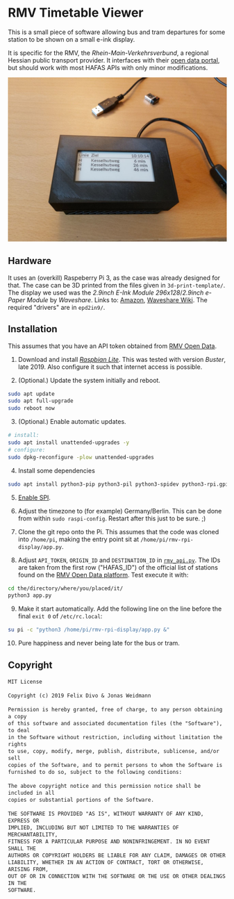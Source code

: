 # RMV Timetable Viewer

This is a small piece of software allowing bus and tram departures for some station to be shown on a small e-ink display.

It is specific for the RMV, the *Rhein-Main-Verkehrsverbund*, a regional Hessian public transport provider.
It interfaces with their [open data portal](https://opendata.rmv.de/), but should work with most HAFAS APIs with only minor modifications.

![](example.jpg)

## Hardware

It uses an (overkill) Raspeberry Pi 3, as the case was already designed for that.
The case can be 3D printed from the files given in `3d-print-template/`.
The display we used was the *2.9inch E-Ink Module 296x128*/*2.9inch e-Paper Module* by *Waveshare*. Links to: [Amazon](https://www.amazon.de/gp/product/B071JFRV2S/), [Waveshare Wiki](https://www.waveshare.com/wiki/2.9inch_e-Paper_Module). The required "drivers" are in `epd2in9/`.


## Installation

This assumes that you have an API token obtained from [RMV Open Data](https://opendata.rmv.de/site/anmeldeseite.html).

1. Download and install [*Raspbian Lite*](https://downloads.raspberrypi.org/raspbian_lite_latest). This was tested with version *Buster*, late 2019. Also configure it such that internet access is possible.

2. (Optional.) Update the system initially and reboot.
```bash
sudo apt update
sudo apt full-upgrade
sudo reboot now
```

3. (Optional.) Enable automatic updates.
```bash
# install:
sudo apt install unattended-upgrades -y
# configure:
sudo dpkg-reconfigure -plow unattended-upgrades
```

4. Install some dependencies
```bash
sudo apt install python3-pip python3-pil python3-spidev python3-rpi.gpio python3-dateutil fonts-lato -y
```

5. [Enable SPI](https://www.raspberrypi.org/documentation/hardware/raspberrypi/spi/README.md).

6. Adjust the timezone to (for example) Germany/Berlin. This can be done from within `sudo raspi-config`. Restart after this just to be sure. ;)

7. Clone the git repo onto the Pi. This assumes that the code was cloned into `/home/pi`, making the entry point sit at `/home/pi/rmv-rpi-display/app.py`.

8. Adjust `API_TOKEN`, `ORIGIN_ID` and `DESTINATION_ID` in [`rmv_api.py`](rmv_api.py). The IDs are taken from the first row ("HAFAS_ID") of the official list of stations found on the [RMV Open Data platform](https://opendata.rmv.de/site/files/rmv01/RMV_Haltestellen.zip). Test execute it with:
```bash
cd the/directory/where/you/placed/it/
python3 app.py
```

9. Make it start automatically. Add the following line on the line before the final `exit 0` of `/etc/rc.local`:
```bash
su pi -c "python3 /home/pi/rmv-rpi-display/app.py &"
```

10. Pure happiness and never being late for the bus or tram.

## Copyright

```
MIT License

Copyright (c) 2019 Felix Divo & Jonas Weidmann

Permission is hereby granted, free of charge, to any person obtaining a copy
of this software and associated documentation files (the "Software"), to deal
in the Software without restriction, including without limitation the rights
to use, copy, modify, merge, publish, distribute, sublicense, and/or sell
copies of the Software, and to permit persons to whom the Software is
furnished to do so, subject to the following conditions:

The above copyright notice and this permission notice shall be included in all
copies or substantial portions of the Software.

THE SOFTWARE IS PROVIDED "AS IS", WITHOUT WARRANTY OF ANY KIND, EXPRESS OR
IMPLIED, INCLUDING BUT NOT LIMITED TO THE WARRANTIES OF MERCHANTABILITY,
FITNESS FOR A PARTICULAR PURPOSE AND NONINFRINGEMENT. IN NO EVENT SHALL THE
AUTHORS OR COPYRIGHT HOLDERS BE LIABLE FOR ANY CLAIM, DAMAGES OR OTHER
LIABILITY, WHETHER IN AN ACTION OF CONTRACT, TORT OR OTHERWISE, ARISING FROM,
OUT OF OR IN CONNECTION WITH THE SOFTWARE OR THE USE OR OTHER DEALINGS IN THE
SOFTWARE.
```
